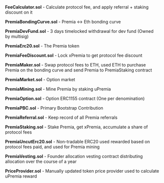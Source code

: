 **FeeCalculator.sol** - Calculate protocol fee, and apply referral + staking discount on it

**PremiaBondingCurve.sol** - Premia <-> Eth bonding curve 

**PremiaDevFund.sol** - 3 days timelocked withdrawal for dev fund (Owned by multisig)

**PremiaErc20.sol** - The Premia token

**PremiaFeeDiscount.sol** - Lock xPremia to get protocol fee discount

**PremiaMaker.sol** - Swap protocol fees to ETH, used ETH to purchase Premia on the bonding curve and send Premia to PremiaStaking contract

**PremiaMarket.sol** - Option market

**PremiaMining.sol** - Mine Premia by staking uPremia

**PremiaOption.sol** - Option ERC1155 contract (One per denomination)

**PremiaPBC.sol** - Primary Bootstrap Contribution

**PremiaReferral.sol** - Keep record of all Premia referrals

**PremiaStaking.sol** - Stake Premia, get xPremia, accumulate a share of protocol fees

**PremiaUncutErc20.sol** - Non-tradable ERC20 used rewarded based on protocol fees paid, and used for Premia mining

**PremiaVesting.sol** - Founder allocation vesting contract distributing allocation over the course of a year

**PriceProvider.sol** - Manually updated token price provider used to calculate uPremia reward